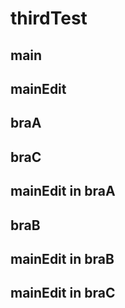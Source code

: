 # thirdTest
## main
## mainEdit
## braA
## braC
## mainEdit in braA
## braB
## mainEdit in braB
## mainEdit in braC
